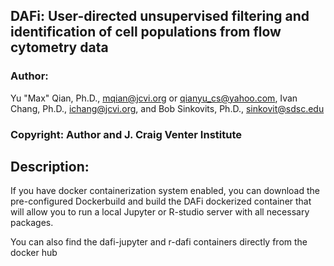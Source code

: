 ## DAFi: User-directed unsupervised filtering and identification of cell populations from flow cytometry data

### Author: 
Yu "Max" Qian, Ph.D., mqian@jcvi.org or qianyu_cs@yahoo.com, Ivan Chang, Ph.D., ichang@jcvi.org, and Bob Sinkovits, Ph.D., sinkovit@sdsc.edu
	
### Copyright: Author and J. Craig Venter Institute
	
## Description: 

If you have docker containerization system enabled, you can download the 
pre-configured Dockerbuild and build the DAFi dockerized container 
that will allow you to run a local Jupyter or R-studio server with all 
necessary packages.

You can also find the dafi-jupyter and r-dafi containers directly from the docker hub
